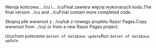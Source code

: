 <span data-ttu-id="37e35-101">Wersja końcowa... /cu i... /cuFinal zawiera więcej wykonanych kodu.</span><span class="sxs-lookup"><span data-stu-id="37e35-101">The final version ../cu and ../cuFinal contain more completed code.</span></span>

<span data-ttu-id="37e35-102">Skopiuj plik wwwroot z.. /cu/lub z nowego projektu Razor Pages.</span><span class="sxs-lookup"><span data-stu-id="37e35-102">Copy wwwroot from ../cu/ or from a new Razor Pages project.</span></span>

<span data-ttu-id="37e35-103">Uruchom polecenie `dotnet ef database update`</span><span class="sxs-lookup"><span data-stu-id="37e35-103">Run `dotnet ef database update`</span></span>
